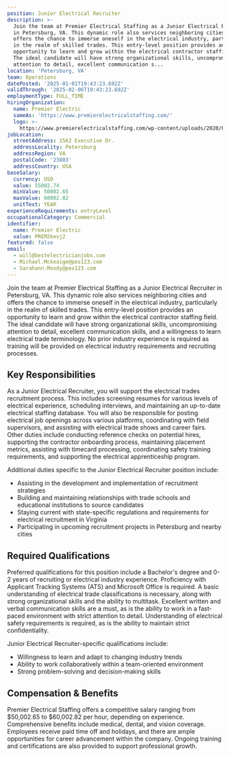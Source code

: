 ```yaml
---
position: Junior Electrical Recruiter
description: >-
  Join the team at Premier Electrical Staffing as a Junior Electrical Recruiter
  in Petersburg, VA. This dynamic role also services neighboring cities and
  offers the chance to immerse oneself in the electrical industry, particularly
  in the realm of skilled trades. This entry-level position provides an
  opportunity to learn and grow within the electrical contractor staffing field.
  The ideal candidate will have strong organizational skills, uncompromising
  attention to detail, excellent communication s...
location: 'Petersburg, VA'
team: Operations
datePosted: '2025-01-01T19:43:23.692Z'
validThrough: '2025-02-06T19:43:23.692Z'
employmentType: FULL_TIME
hiringOrganization:
  name: Premier Electric
  sameAs: 'https://www.premierelectricalstaffing.com/'
  logo: >-
    https://www.premierelectricalstaffing.com/wp-content/uploads/2020/05/Premier-Electrical-Staffing-logo.png
jobLocation:
  streetAddress: 1562 Executive Dr.
  addressLocality: Petersburg
  addressRegion: VA
  postalCode: '23803'
  addressCountry: USA
baseSalary:
  currency: USD
  value: 55002.74
  minValue: 50002.65
  maxValue: 60002.82
  unitText: YEAR
experienceRequirements: entryLevel
occupationalCategory: Commercial
identifier:
  name: Premier Electric
  value: PREM2kevj2
featured: false
email:
  - will@bestelectricianjobs.com
  - Michael.Mckeaige@pes123.com
  - Sarahann.Moody@pes123.com
---
```




Join the team at Premier Electrical Staffing as a Junior Electrical Recruiter in Petersburg, VA. This dynamic role also services neighboring cities and offers the chance to immerse oneself in the electrical industry, particularly in the realm of skilled trades. This entry-level position provides an opportunity to learn and grow within the electrical contractor staffing field. The ideal candidate will have strong organizational skills, uncompromising attention to detail, excellent communication skills, and a willingness to learn electrical trade terminology. No prior industry experience is required as training will be provided on electrical industry requirements and recruiting processes.

## Key Responsibilities
As a Junior Electrical Recruiter, you will support the electrical trades recruitment process. This includes screening resumes for various levels of electrical experience, scheduling interviews, and maintaining an up-to-date electrical staffing database. You will also be responsible for posting electrical job openings across various platforms, coordinating with field supervisors, and assisting with electrical trade shows and career fairs. Other duties include conducting reference checks on potential hires, supporting the contractor onboarding process, maintaining placement metrics, assisting with timecard processing, coordinating safety training requirements, and supporting the electrical apprenticeship program. 

Additional duties specific to the Junior Electrical Recruiter position include:
- Assisting in the development and implementation of recruitment strategies
- Building and maintaining relationships with trade schools and educational institutions to source candidates
- Staying current with state-specific regulations and requirements for electrical recruitment in Virginia
- Participating in upcoming recruitment projects in Petersburg and nearby cities

## Required Qualifications
Preferred qualifications for this position include a Bachelor's degree and 0-2 years of recruiting or electrical industry experience. Proficiency with Applicant Tracking Systems (ATS) and Microsoft Office is required. A basic understanding of electrical trade classifications is necessary, along with strong organizational skills and the ability to multitask. Excellent written and verbal communication skills are a must, as is the ability to work in a fast-paced environment with strict attention to detail. Understanding of electrical safety requirements is required, as is the ability to maintain strict confidentiality.

Junior Electrical Recruiter-specific qualifications include:
- Willingness to learn and adapt to changing industry trends
- Ability to work collaboratively within a team-oriented environment
- Strong problem-solving and decision-making skills

## Compensation & Benefits
Premier Electrical Staffing offers a competitive salary ranging from $50,002.65 to $60,002.82 per hour, depending on experience. Comprehensive benefits include medical, dental, and vision coverage. Employees receive paid time off and holidays, and there are ample opportunities for career advancement within the company. Ongoing training and certifications are also provided to support professional growth.